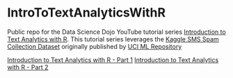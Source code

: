 # IntroToTextAnalyticsWithR
Public repo for the Data Science Dojo YouTube tutorial series [Introduction to Text Analytics with R](https://www.youtube.com/playlist?list=PL8eNk_zTBST8olxIRFoo0YeXxEOkYdoxi). This tutorial series leverages the [Kaggle SMS Spam Collection Dataset](https://www.kaggle.com/uciml/sms-spam-collection-dataset) originally published by [UCI ML Repository](https://archive.ics.uci.edu/ml/datasets/sms+spam+collection)


[Introduction to Text Analytics with R - Part 1](https://www.youtube.com/watch?v=4vuw0AsHeGw)
[Introduction to Text Analytics with R - Part 2](https://www.youtube.com/watch?v=Y7385dGRNLM)


